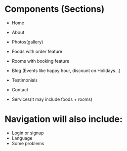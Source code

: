 # Components (Sections)

- Home
- About
- Photos(gallery)
- Foods with order feature
- Rooms with booking feature
- Blog (Events like happy hour, discount on Holidays...)
- Testimonials
- Contact

- Services(It may include foods + rooms)

# Navigation will also include:

- Login or signup
- Language
- Some problems
